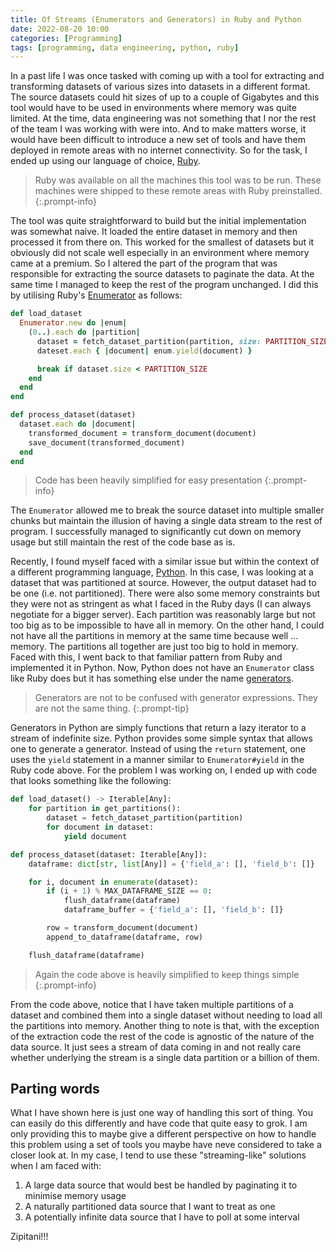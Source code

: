 ```yaml
---
title: Of Streams (Enumerators and Generators) in Ruby and Python
date: 2022-08-20 10:00
categories: [Programming]
tags: [programming, data engineering, python, ruby]
---
```


In a past life I was once tasked with coming up with a tool for extracting
and transforming datasets of various sizes into datasets in a different
format. The source datasets could hit sizes of up to a couple of Gigabytes
and this tool would have to be used in environments where memory
was quite limited. At the time, data engineering was not something that
I nor the rest of the team I was working with were into. And to make matters
worse, it would have been difficult to introduce a new set of tools and
have them deployed in remote areas with no internet connectivity. So for
the task, I ended up using our language of choice, [Ruby](https://ruby.org).

> Ruby was available on all the machines this tool was to be run. These
machines were shipped to these remote areas with Ruby preinstalled.
{:.prompt-info}

The tool was quite straightforward to build but the initial implementation
was somewhat naive. It loaded the entire dataset in memory and then
processed it from there on. This worked for the smallest of datasets but
it obviously did not scale well especially in an environment where
memory came at a premium. So I altered the part of the program that was
responsible for extracting the source datasets to paginate the data.
At the same time I managed to keep the rest of the program unchanged.
I did this by utilising Ruby's
[Enumerator](https://ruby-doc.org/core-2.6/Enumerator.html) as follows:

```ruby
def load_dataset
  Enumerator.new do |enum|
    (0..).each do |partition|
      dataset = fetch_dataset_partition(partition, size: PARTITION_SIZE)
      dateset.each { |document| enum.yield(document) }

      break if dataset.size < PARTITION_SIZE
    end
  end
end

def process_dataset(dataset)
  dataset.each do |document|
    transformed_document = transform_document(document)
    save_document(transformed_document)
  end
end
```

> Code has been heavily simplified for easy presentation
{:.prompt-info}

The `Enumerator` allowed me to break the source dataset into multiple
smaller chunks but maintain the illusion of having a single data stream
to the rest of program. I successfully managed to significantly cut down
on memory usage but still maintain the rest of the code base as is.

Recently, I found myself faced with a similar issue but within the context
of a different programming language, [Python](https://python.org). In this
case, I was looking at a dataset that was partitioned at source. However,
the output dataset had to be one (i.e. not partitioned). There were also
some memory constraints but they were not as stringent as what I faced
in the Ruby days (I can always negotiate for a bigger server).
Each partition was reasonably large but not too big as to be impossible
to have all in memory. On the other hand, I could not have all the
partitions in memory at the same time because well ... memory. The
partitions all together are just too big to hold in memory. Faced with
this, I went back to that familiar pattern from Ruby and implemented it
in Python. Now, Python does not have an `Enumerator` class like Ruby does
but it has something else under the name
[generators](https://wiki.python.org/moin/Generators).

> Generators are not to be confused with generator expressions. They
are not the same thing.
{:.prompt-tip}

Generators in Python are simply functions that return a lazy iterator
to a stream of indefinite size. Python provides some simple syntax
that allows one to generate a generator. Instead of using the `return`
statement, one uses the `yield` statement in a manner similar to
`Enumerator#yield` in the Ruby code above. For the problem I was
working on, I ended up with code that looks something like the
following:

```python
def load_dataset() -> Iterable[Any]:
    for partition in get_partitions():
        dataset = fetch_dataset_partition(partition)
        for document in dataset:
            yield document

def process_dataset(dataset: Iterable[Any]):
    dataframe: dict[str, list[Any]] = {'field_a': [], 'field_b': []}

    for i, document in enumerate(dataset):
        if (i + 1) % MAX_DATAFRAME_SIZE == 0:
            flush_dataframe(dataframe)
            dataframe_buffer = {'field_a': [], 'field_b': []}

        row = transform_document(document)
        append_to_dataframe(dataframe, row)

    flush_dataframe(dataframe)
```

> Again the code above is heavily simplified to keep things simple
{:.prompt-info}

From the code above, notice that I have taken multiple partitions of
a dataset and combined them into a single dataset without needing to
load all the partitions into memory. Another thing to note is that,
with the exception of the extraction code the rest of the code is
agnostic of the nature of the data source. It just sees a stream
of data coming in and not really care whether underlying the stream
is a single data partition or a billion of them.

## Parting words

What I have shown here is just one way of handling this sort of thing.
You can easily do this differently and have code that quite easy to
grok. I am only providing this to maybe give a different perspective
on how to handle this problem using a set of tools you maybe have neve
 considered to take a closer look at. In my case, I tend to use these
 "streaming-like" solutions when I am faced with:

1. A large data source that would best be handled by paginating it
to minimise memory usage
2. A naturally partitioned data source that I want to treat as one
3. A potentially infinite data source that I have to poll at some
interval

Zipitani!!!